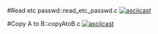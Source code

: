 
#Read etc passwd::read_etc_passwd.c
[![asciicast](https://asciinema.org/a/kdSeaQ7fFeRm6lZ4Qv9dBuFFU.svg)](https://asciinema.org/a/kdSeaQ7fFeRm6lZ4Qv9dBuFFU)

#Copy A to B::copyAtoB.c
[![asciicast](https://asciinema.org/a/hAOuYHjCWKzJkaBcm3khjDKxi.svg)](https://asciinema.org/a/hAOuYHjCWKzJkaBcm3khjDKxi)
